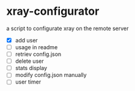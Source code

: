 # xray-configurator

a script to configurate xray on the remote server
- [x] add user
- [ ] usage in readme
- [ ] retriev config.json
- [ ] delete user
- [ ] stats display
- [ ] modify config.json manually
- [ ] user timer
